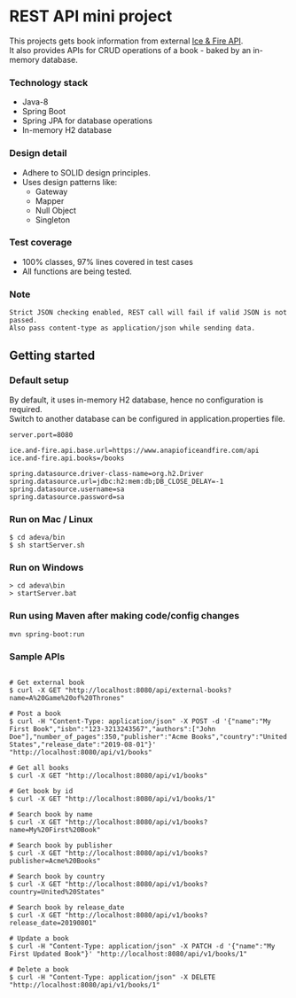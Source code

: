 # REST API mini project

This projects gets book information from external [Ice & Fire API](https://anapioficeandfire.com/Documentation#books).\
It also provides APIs for CRUD operations of a book - baked by an in-memory database.

### Technology stack
* Java-8
* Spring Boot
* Spring JPA for database operations
* In-memory H2 database

### Design detail
* Adhere to SOLID design principles.
* Uses design patterns like:
    * Gateway
    * Mapper
    * Null Object
    * Singleton

### Test coverage
* 100% classes, 97% lines covered in test cases
* All functions are being tested.

### Note

```
Strict JSON checking enabled, REST call will fail if valid JSON is not passed.
Also pass content-type as application/json while sending data.
```

## Getting started

### Default setup

By default, it uses in-memory H2 database, hence no configuration is required.\
Switch to another database can be configured in application.properties file.

```console
server.port=8080

ice.and-fire.api.base.url=https://www.anapioficeandfire.com/api
ice.and-fire.api.books=/books

spring.datasource.driver-class-name=org.h2.Driver
spring.datasource.url=jdbc:h2:mem:db;DB_CLOSE_DELAY=-1
spring.datasource.username=sa
spring.datasource.password=sa

```

### Run on Mac / Linux

```console
$ cd adeva/bin
$ sh startServer.sh
```


### Run on Windows

```console
> cd adeva\bin
> startServer.bat
```

### Run using Maven after making code/config changes

```console
mvn spring-boot:run
```

### Sample APIs
```vim

# Get external book
$ curl -X GET "http://localhost:8080/api/external-books?name=A%20Game%20of%20Thrones"

# Post a book
$ curl -H "Content-Type: application/json" -X POST -d '{"name":"My First Book","isbn":"123-3213243567","authors":["John Doe"],"number_of_pages":350,"publisher":"Acme Books","country":"United States","release_date":"2019-08-01"}' "http://localhost:8080/api/v1/books"

# Get all books
$ curl -X GET "http://localhost:8080/api/v1/books"

# Get book by id
$ curl -X GET "http://localhost:8080/api/v1/books/1"

# Search book by name
$ curl -X GET "http://localhost:8080/api/v1/books?name=My%20First%20Book"

# Search book by publisher
$ curl -X GET "http://localhost:8080/api/v1/books?publisher=Acme%20Books"

# Search book by country
$ curl -X GET "http://localhost:8080/api/v1/books?country=United%20States"

# Search book by release_date
$ curl -X GET "http://localhost:8080/api/v1/books?release_date=20190801"

# Update a book
$ curl -H "Content-Type: application/json" -X PATCH -d '{"name":"My First Updated Book"}' "http://localhost:8080/api/v1/books/1"

# Delete a book
$ curl -H "Content-Type: application/json" -X DELETE "http://localhost:8080/api/v1/books/1"

```